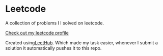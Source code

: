 # Leetcode

A collection of problems I I solved on leetcode.

[Check out my leetcode profile](https://leetcode.com/savitha_gollamudi/)

Created using[LeetHub](https://github.com/QasimWani/LeetHub). Which made my task easier, whenever I submit a solution it automatically pushes it to this repo.
